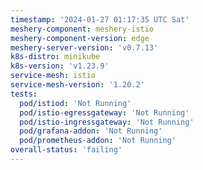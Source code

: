 ```yaml
---
timestamp: '2024-01-27 01:17:35 UTC Sat'
meshery-component: meshery-istio
meshery-component-version: edge
meshery-server-version: 'v0.7.13'
k8s-distro: minikube
k8s-version: 'v1.23.9'
service-mesh: istio
service-mesh-version: '1.20.2'
tests:
  pod/istiod: 'Not Running'
  pod/istio-egressgateway: 'Not Running'
  pod/istio-ingressgateway: 'Not Running'
  pod/grafana-addon: 'Not Running'
  pod/prometheus-addon: 'Not Running'
overall-status: 'failing'
---
```

